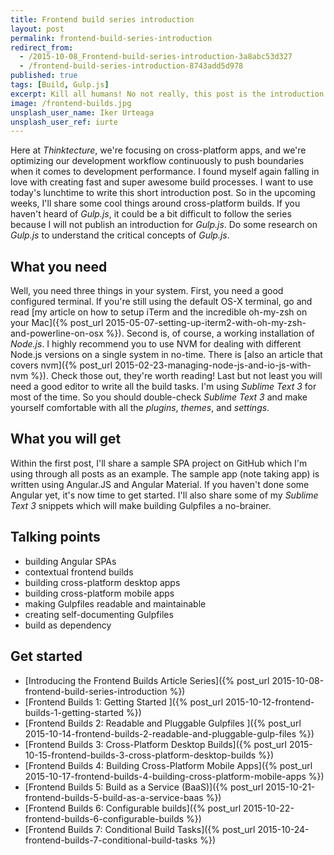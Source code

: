 ```yaml
---
title: Frontend build series introduction
layout: post
permalink: frontend-build-series-introduction
redirect_from: 
  - /2015-10-08_Frontend-build-series-introduction-3a8abc53d327
  - /frontend-build-series-introduction-8743add5d978
published: true
tags: [Build, Gulp.js]
excerpt: Kill all humans! No not really, this post is the introduction for the Frontend Build article series. It'll explain how to automate critical steps when building Frontend applications.
image: /frontend-builds.jpg
unsplash_user_name: Iker Urteaga
unsplash_user_ref: iurte
---
```


Here at *Thinktecture*, we're focusing on cross-platform apps, and we're optimizing our development workflow continuously to push boundaries when it comes to development performance. I found myself again falling in love with creating fast and super awesome build processes. I want to use today's lunchtime to write this short introduction post. So in the upcoming weeks, I'll share some cool things around cross-platform builds. If you haven't heard of *Gulp.js*, it could be a bit difficult to follow the series because I will not publish an introduction for *Gulp.js*. Do some research on *Gulp.js* to understand the critical concepts of *Gulp.js*.

## What you need

Well, you need three things in your system. First, you need a good configured terminal. If you're still using the default OS-X terminal, go and read [my article on how to setup iTerm and the incredible oh-my-zsh on your Mac]({% post_url 2015-05-07-setting-up-iterm2-with-oh-my-zsh-and-powerline-on-osx %}). Second is, of course, a working installation of *Node.js*. I highly recommend you to use NVM for dealing with different Node.js versions on a single system in no-time. There is [also an article that covers nvm]({% post_url 2015-02-23-managing-node-js-and-io-js-with-nvm %}). Check those out, they're worth reading! Last but not least you will need a good editor to write all the build tasks. I'm using *Sublime Text 3* for most of the time. So you should double-check *Sublime Text 3* and make yourself comfortable with all the *plugins*, *themes*, and *settings*.

## What you will get

Within the first post, I'll share a sample SPA project on GitHub which I'm using through all posts as an example. The sample app (note taking app) is written using Angular.JS and Angular Material. If you haven't done some Angular yet, it's now time to get started. I'll also share some of my *Sublime Text 3* snippets which will make building Gulpfiles a no-brainer.

## Talking points

- building Angular SPAs
- contextual frontend builds
- building cross-platform desktop apps
- building cross-platform mobile apps
- making Gulpfiles readable and maintainable
- creating self-documenting Gulpfiles
- build as dependency

## Get started

- [Introducing the Frontend Builds Article Series]({% post_url 2015-10-08-frontend-build-series-introduction %})
- [Frontend Builds 1: Getting Started ]({% post_url 2015-10-12-frontend-builds-1-getting-started %})
- [Frontend Builds 2: Readable and Pluggable Gulpfiles  ]({% post_url 2015-10-14-frontend-builds-2-readable-and-pluggable-gulp-files %})
- [Frontend Builds 3: Cross-Platform Desktop Builds]({% post_url 2015-10-15-frontend-builds-3-cross-platform-desktop-builds %})
- [Frontend Builds 4: Building Cross-Platform Mobile Apps]({% post_url 2015-10-17-frontend-builds-4-building-cross-platform-mobile-apps %})
- [Frontend Builds 5: Build as a Service (BaaS)]({% post_url 2015-10-21-frontend-builds-5-build-as-a-service-baas %})
- [Frontend Builds 6: Configurable builds]({% post_url 2015-10-22-frontend-builds-6-configurable-builds %})
- [Frontend Builds 7: Conditional Build Tasks]({% post_url 2015-10-24-frontend-builds-7-conditional-build-tasks %})
